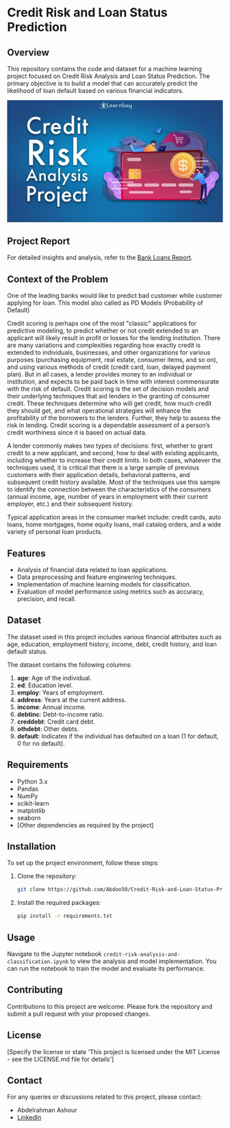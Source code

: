 # Credit Risk and Loan Status Prediction

## Overview
This repository contains the code and dataset for a machine learning project focused on Credit Risk Analysis and Loan Status Prediction. The primary objective is to build a model that can accurately predict the likelihood of loan default based on various financial indicators.

<p style="text-align: center;">
    <img src="https://github.com/Abdoo50/Credit-Risk-and-Loan-Status-Prediction/raw/main/Financial%20Services%20Logo.png" alt="Financial Services Project"/>
</p>

## Project Report
For detailed insights and analysis, refer to the [Bank Loans Report](https://github.com/Abdoo50/Credit-Risk-and-Loan-Status-Prediction/blob/main/bankloans_report.html).


## **Context of the Problem**

One of the leading banks would like to predict bad customer while customer applying for loan. This model also called as PD Models (Probability of Default)

Credit scoring is perhaps one of the most "classic" applications for predictive modeling, to predict whether or not credit extended to an applicant will likely result in profit or losses for the lending institution. There are many variations and complexities regarding how exactly credit is extended to individuals, businesses, and other organizations for various purposes (purchasing equipment, real estate, consumer items, and so on), and using various methods of credit (credit card, loan, delayed payment plan). But in all cases, a lender provides money to an individual or institution, and expects to be paid back in time with interest commensurate with the risk of default. Credit scoring is the set of decision models and their underlying techniques that aid lenders in the granting of consumer credit. These techniques determine who will get credit, how much credit they should get, and what operational strategies will enhance the profitability of the borrowers to the lenders. Further, they help to assess the risk in lending. Credit scoring is a dependable assessment of a person’s credit worthiness since it is based on actual data.

A lender commonly makes two types of decisions: first, whether to grant credit to a new applicant, and second, how to deal with existing applicants, including whether to increase their credit limits. In both cases, whatever the techniques used, it is critical that there is a large sample of previous customers with their application details, behavioral patterns, and subsequent credit history available. Most of the techniques use this sample to identify the connection between the characteristics of the consumers (annual income, age, number of years in employment with their current employer, etc.) and their subsequent history.

Typical application areas in the consumer market include: credit cards, auto loans, home mortgages, home equity loans, mail catalog orders, and a wide variety of personal loan products.

## Features
- Analysis of financial data related to loan applications.
- Data preprocessing and feature engineering techniques.
- Implementation of machine learning models for classification.
- Evaluation of model performance using metrics such as accuracy, precision, and recall.

## Dataset
The dataset used in this project includes various financial attributes such as age, education, employment history, income, debt, credit history, and loan default status.

The dataset contains the following columns:

1. **age**: Age of the individual.
2. **ed**: Education level.
3. **employ**: Years of employment.
4. **address**: Years at the current address.
5. **income**: Annual income.
6. **debtinc**: Debt-to-income ratio.
7. **creddebt**: Credit card debt.
8. **othdebt**: Other debts.
9. **default**: Indicates if the individual has defaulted on a loan (1 for default, 0 for no default).

## Requirements
- Python 3.x
- Pandas
- NumPy
- scikit-learn
- matplotlib
- seaborn
- [Other dependencies as required by the project]

## Installation
To set up the project environment, follow these steps:
1. Clone the repository:
   ```bash
   git clone https://github.com/Abdoo50/Credit-Risk-and-Loan-Status-Prediction.git
   ```
2. Install the required packages:
   ```bash
   pip install -r requirements.txt
   ```

## Usage
Navigate to the Jupyter notebook `credit-risk-analysis-and-classification.ipynb` to view the analysis and model implementation. You can run the notebook to train the model and evaluate its performance.

## Contributing
Contributions to this project are welcome. Please fork the repository and submit a pull request with your proposed changes.

## License
[Specify the license or state 'This project is licensed under the MIT License - see the LICENSE.md file for details']

## Contact
For any queries or discussions related to this project, please contact:
- Abdelrahman Ashour
- [LinkedIn](https://www.linkedin.com/in/abdo-ashour-9467b623a/)

